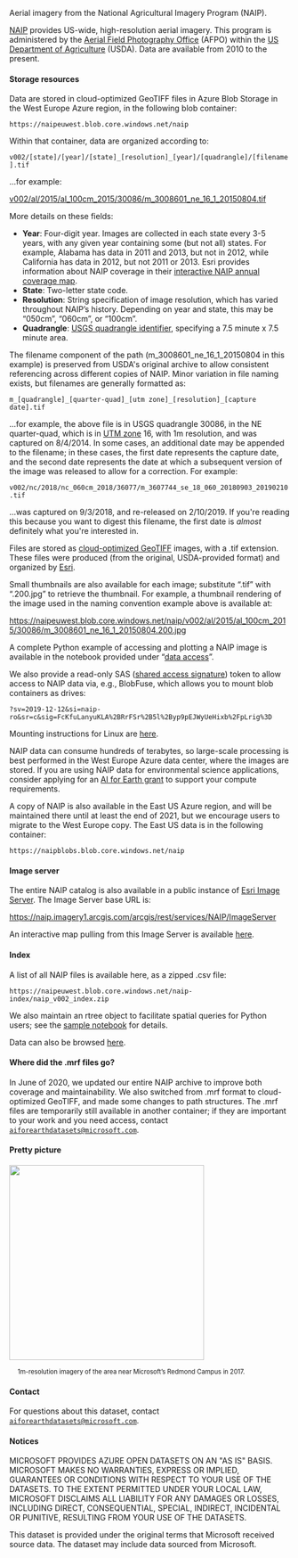 Aerial imagery from the National Agricultural Imagery Program (NAIP).

[NAIP](https://www.fsa.usda.gov/programs-and-services/aerial-photography/imagery-programs/naip-imagery/) provides US-wide, high-resolution aerial imagery. This program is administered by the [Aerial Field Photography Office](https://www.fsa.usda.gov/programs-and-services/aerial-photography/) (AFPO) within the [US Department of Agriculture](https://www.usda.gov/) (USDA).  Data are available from 2010 to the present.


#### Storage resources

Data are stored in cloud-optimized GeoTIFF files in Azure Blob Storage in the West Europe Azure region, in the following blob container:

`https://naipeuwest.blob.core.windows.net/naip`

Within that container, data are organized according to:

`v002/[state]/[year]/[state]_[resolution]_[year]/[quadrangle]/[filename].tif`

...for example:

<a href="https://naipeuwest.blob.core.windows.net/naip/v002/al/2015/al_100cm_2015/30086/m_3008601_ne_16_1_20150804.tif">v002/al/2015/al_100cm_2015/30086/m_3008601_ne_16_1_20150804.tif</a>

More details on these fields:

- <b>Year</b>: Four-digit year.  Images are collected in each state every 3-5 years, with any given year containing some (but not all) states. For example, Alabama has data in 2011 and 2013, but not in 2012, while California has data in 2012, but not 2011 or 2013. Esri provides information about NAIP coverage in their [interactive NAIP annual coverage map](https://www.arcgis.com/home/webmap/viewer.html?webmap=17944d45bbef42afb05a5652d7c28aa5).
- <b>State</b>: Two-letter state code.
- <b>Resolution</b>: String specification of image resolution, which has varied throughout NAIP&rsquo;s history.  Depending on year and state, this may be &ldquo;050cm&rdquo;, &ldquo;060cm&rdquo;, or &ldquo;100cm&rdquo;.
- <b>Quadrangle</b>: <a href="https://catalog.data.gov/dataset/usgs-map-indices-downloadable-data-collection0f236">USGS quadrangle identifier</a>, specifying a 7.5 minute x 7.5 minute area.

The filename component of the path (m_3008601_ne_16_1_20150804 in this example) is preserved from USDA's original archive to allow consistent referencing across different copies of NAIP.  Minor variation in file naming exists, but filenames are generally formatted as:

`m_[quadrangle]_[quarter-quad]_[utm zone]_[resolution]_[capture date].tif`

...for example, the above file is in USGS quadrangle 30086, in the NE quarter-quad, which is in <a href="https://en.wikipedia.org/wiki/Universal_Transverse_Mercator_coordinate_system">UTM zone</a> 16, with 1m resolution, and was captured on 8/4/2014.  In some cases, an additional date may be appended to the filename; in these cases, the first date represents the capture date, and the second date represents the date at which a subsequent version of the image was released to allow for a correction.  For example:

`v002/nc/2018/nc_060cm_2018/36077/m_3607744_se_18_060_20180903_20190210.tif`

...was captured on 9/3/2018, and re-released on 2/10/2019.  If you're reading this because you want to digest this filename, the first date is <i>almost</i> definitely what you're interested in.

Files are stored as [cloud-optimized GeoTIFF](https://www.cogeo.org/) images, with a .tif extension.  These files were produced (from the original, USDA-provided format) and organized by <a href="https://www.esri.com/en-us/home">Esri</a>.

Small thumbnails are also available for each image; substitute &ldquo;.tif&rdquo; with &ldquo;.200.jpg&rdquo; to retrieve the thumbnail.  For example, a thumbnail rendering of the image used in the naming convention example above is available at:

https://naipeuwest.blob.core.windows.net/naip/v002/al/2015/al_100cm_2015/30086/m_3008601_ne_16_1_20150804.200.jpg

A complete Python example of accessing and plotting a NAIP image is available in the notebook provided under &ldquo;<a href="https://azure.microsoft.com/en-us/services/open-datasets/catalog/naip?tab=data-access">data access</a>&rdquo;.

We also provide a read-only SAS (<a href="https://docs.microsoft.com/en-us/azure/storage/common/storage-sas-overview">shared access signature</a>) token to allow access to NAIP data via, e.g., BlobFuse, which allows you to mount blob containers as drives:

`?sv=2019-12-12&si=naip-ro&sr=c&sig=FcKfuLanyuKLA%2BRrFSr%2B5l%2Byp9pEJWyUeHixb%2FpLrig%3D`

Mounting instructions for Linux are [here](https://docs.microsoft.com/en-us/azure/storage/blobs/storage-how-to-mount-container-linux).

NAIP data can consume hundreds of terabytes, so large-scale processing is best performed in the West Europe Azure data center, where the images are stored.  If you are using NAIP data for environmental science applications, consider applying for an [AI for Earth grant](http://aka.ms/ai4egrants) to support your compute requirements.

A copy of NAIP is also available in the East US Azure region, and will be maintained there until at least the end of 2021, but we encourage users to migrate to the West Europe copy.  The East US data is in the following container:

`https://naipblobs.blob.core.windows.net/naip`


#### Image server

The entire NAIP catalog is also available in a public instance of <a href="https://enterprise.arcgis.com/en/image/latest/get-started/windows/what-is-arcgis-image-server-.htm">Esri Image Server</a>.  The Image Server base URL is:

<a href="https://naip.imagery1.arcgis.com/arcgis/rest/services/NAIP/ImageServer">https://naip.imagery1.arcgis.com/arcgis/rest/services/NAIP/ImageServer</a>

An interactive map pulling from this Image Server is available <a href="https://www.arcgis.com/home/webmap/viewer.html?url=https%3A%2F%2Fnaip.imagery1.arcgis.com%2Farcgis%2Frest%2Fservices%2FNAIP%2FImageServer">here</a>.


#### Index

A list of all NAIP files is available here, as a zipped .csv file:

`https://naipeuwest.blob.core.windows.net/naip-index/naip_v002_index.zip`

We also maintain an rtree object to facilitate spatial queries for Python users; see the [sample notebook](https://azure.microsoft.com/en-us/services/open-datasets/catalog/naip?tab=data-access) for details.

Data can also be browsed [here](https://naipeuwest.blob.core.windows.net/naip/v002/index.html).


#### Where did the .mrf files go?

In June of 2020, we updated our entire NAIP archive to improve both coverage and maintainability.  We also switched from .mrf format to cloud-optimized GeoTIFF, and made some changes to path structures.  The .mrf files are temporarily still available in another container; if they are important to your work and you need access, contact [`aiforearthdatasets@microsoft.com`](mailto:aiforearthdatasets@microsoft.com?subject=naip%20question).


#### Pretty picture

<img src="https://ai4edatasetspublicassets.blob.core.windows.net/assets/aod_images/naip.png" width=350px;><br/>

<p style="font-size:80%;margin-left:15px;">1m-resolution imagery of the area near Microsoft&rsquo;s Redmond Campus in 2017.</p>


#### Contact

For questions about this dataset, contact [`aiforearthdatasets@microsoft.com`](mailto:aiforearthdatasets@microsoft.com?subject=naip%20question).


#### Notices

MICROSOFT PROVIDES AZURE OPEN DATASETS ON AN "AS IS" BASIS. MICROSOFT MAKES NO WARRANTIES, EXPRESS OR IMPLIED, GUARANTEES OR CONDITIONS WITH RESPECT TO YOUR USE OF THE DATASETS. TO THE EXTENT PERMITTED UNDER YOUR LOCAL LAW, MICROSOFT DISCLAIMS ALL LIABILITY FOR ANY DAMAGES OR LOSSES, INCLUDING DIRECT, CONSEQUENTIAL, SPECIAL, INDIRECT, INCIDENTAL OR PUNITIVE, RESULTING FROM YOUR USE OF THE DATASETS. 

This dataset is provided under the original terms that Microsoft received source data. The dataset may include data sourced from Microsoft.
